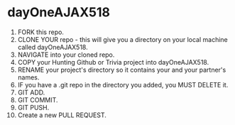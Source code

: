 # dayOneAJAX518

1. FORK this repo.
2. CLONE YOUR repo - this will give you a directory on your local machine called dayOneAJAX518.
3. NAVIGATE into your cloned repo.
4. COPY your Hunting Github or Trivia project into dayOneAJAX518.
5. RENAME your project's directory so it contains your and your partner's names.
5. IF you have a .git repo in the directory you added, you MUST DELETE it.
6. GIT ADD.
7. GIT COMMIT.
8. GIT PUSH.
9. Create a new PULL REQUEST.
